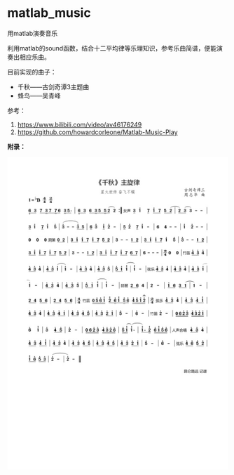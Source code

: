 # matlab_music
用matlab演奏音乐

利用matlab的sound函数，结合十二平均律等乐理知识，参考乐曲简谱，便能演奏出相应乐曲。

目前实现的曲子：
- 千秋——古剑奇谭3主题曲
- 蜂鸟——吴青峰

参考：
1. https://www.bilibili.com/video/av46176249
2. https://github.com/howardcorleone/Matlab-Music-Play

**附录：**

![image](https://github.com/lemontree699/matlab_music/blob/master/pic/%E5%8D%83%E7%A7%8B.jpg)
